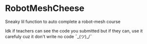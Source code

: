# RobotMeshCheese

Sneaky lil function to auto complete a robot-mesh course

Idk if teachers can see the code you submitted but if they can, use it carefuly cuz it don't write no code ¯\_(ツ)_/¯
